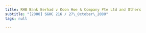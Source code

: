 ```yaml
---
title: RHB Bank Berhad v Koon Hoe & Company Pte Ltd and Others
subtitle: "[2000] SGHC 216 / 27\_October\_2000"
tags: null

---
```


